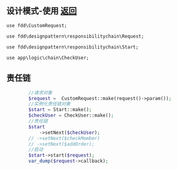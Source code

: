 ## 设计模式-使用 [返回](../README.md)
`use fdd\CustomRequest;`

`use fdd\designpattern\responsibilitychain\Request;`

`use fdd\designpattern\responsibilitychain\Start;`

`use app\logic\chain\CheckUser;`
## 责任链
```php
        //请求对象
        $request =  CustomRequest::make(request()->param());
        //实例化责任链对象
        $start = Start::make();
        $checkUser = CheckUser::make();
        //责任链
        $start
            ->setNext($checkUser);
        // ->setNext($checkMember)
        // ->setNext($addOrder);
        //启动
        $start->start($request);
        var_dump($request->callback);
```
